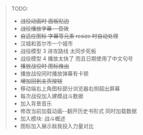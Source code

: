 > TODO:
>
> - ~~战役动画时 面板贴边~~
> - ~~战役播放字幕 --音效~~
> - ~~自适应图标 字幕等元素 resize 时自动处理~~
> - 汉城和首尔市一个城市
> - 战役模型 3 进攻路线 太同步死板
> - 战役模型 4 播放太快了 而且日期使用了中文句号
> - ~~播放战役时 图标推出~~
> - 播放战役同时播放弹幕有卡顿
> - ~~增加回到主页按钮~~
> - 移动端右上角图标部分浏览器右侧超出屏幕
> - 每次战役加入建模战斗数据
> - 加入背景音乐
> - 修改当前加载动画--翻开历史书形式 同时加载数据
> - 加入模块: 战斗概述
> - 图标加入展示敌我投入力量对比
